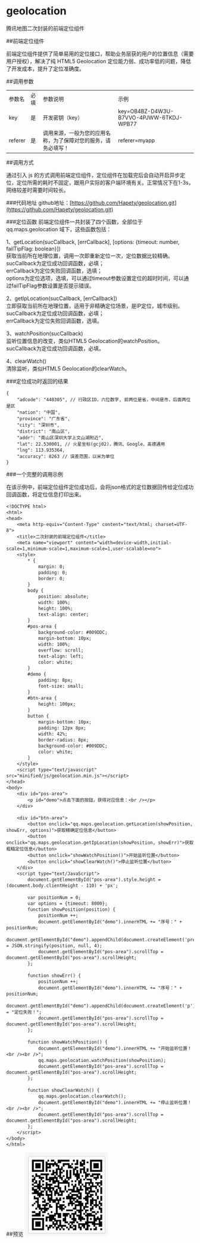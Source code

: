 # geolocation
腾讯地图二次封装的前端定位组件

##前端定位组件

前端定位组件提供了简单易用的定位接口，帮助业务层获的用户的位置信息（需要用户授权），解决了纯 HTML5 Geolocation 定位能力弱、成功率低的问题，降低了开发成本，提升了定位准确度。

##调用参数


<table>
   <tr>
      <td>参数名</td>
      <td>必填</td>
      <td>参数说明</td>
      <td>示例</td>
   </tr>
   <tr>
      <td>key</td>
      <td>是</td>
      <td>开发密钥（key）</td>
      <td>key=OB4BZ-D4W3U-B7VVO-4PJWW-6TKDJ-WPB77</td>
   </tr>
   <tr>
      <td>referer</td>
      <td>是</td>
      <td>调用来源，一般为您的应用名称，为了保障对您的服务，请务必填写！</td>
      <td>referer=myapp</td>
   </tr>
</table>


##调用方式

通过引入 js 的方式调用前端定位组件，定位组件在加载完后会自动开启异步定位，定位所需的耗时不固定，跟用户实际的客户端环境有关。正常情况下在1-3s，网络较差时需要时间较长。

###代码地址
github地址：[https://github.com/Hapety/geolocation.git](https://github.com/Hapety/geolocation.git)

###定位函数
前端定位组件一共封装了四个函数，全部位于 qq.maps.geolocation 域下，这些函数包括：

1、getLocation(sucCallback, [errCallback], [options: {timeout: number, failTipFlag: boolean}])  
获取当前所在地理位置，调用一次即重新定位一次，定位数据比较精确。  
sucCallback为定位成功回调函数，必填；  
errCallback为定位失败回调函数，选填；  
options为定位选项，选填，可以通过timeout参数设置定位的超时时间，可以通过failTipFlag参数设置是否提示错误。 

2、getIpLocation(sucCallback, [errCallback])  
立即获取当前所在地理位置，适用于非精确定位场景，是IP定位，城市级别。  
sucCallback为定位成功回调函数，必填；  
errCallback为定位失败回调函数，选填。 

3、watchPosition(sucCallback)  
监听位置信息的改变，类似HTML5 Geolocation的watchPosition。  
sucCallback为定位成功回调函数，必填。 

4、clearWatch()  
清除监听，类似HTML5 Geolocation的clearWatch。 

###定位成功时返回的结果

	{
	    "adcode": "440305", // 行政区ID，六位数字, 前两位是省，中间是市，后面两位是区
	    "nation": "中国",
	    "province": "广东省",
	    "city": "深圳市",
	    "district": "南山区",
	    "addr": "南山区深圳大学上文山湖附近",
	    "lat": 22.530001, // 火星坐标(gcj02)，腾讯、Google、高德通用
	    "lng": 113.935364,
	    "accuracy": 8263 // 误差范围，以米为单位
	}

###一个完整的调用示例

在该示例中，前端定位组件定位成功后，会将json格式的定位数据回传给定位成功回调函数，将定位信息打印出来。

	<!DOCTYPE html>
	<html> 
	<head> 
	    <meta http-equiv="Content-Type" content="text/html; charset=UTF-8"> 
	    <title>二次封装的前端定位组件</title> 
	    <meta name="viewport" content="width=device-width,initial-scale=1,minimum-scale=1,maximum-scale=1,user-scalable=no">
	    <style>
	        * {
	            margin: 0;
	            padding: 0;
	            border: 0;
	        }
	        body {
	            position: absolute;
	            width: 100%;
	            height: 100%;
	            text-align: center;
	        }
	        #pos-area {
	            background-color: #009DDC;
	            margin-bottom: 10px;
	            width: 100%;
	            overflow: scroll;
	            text-align: left;
	            color: white;
	        }
	        #demo {
	            padding: 8px;
	            font-size: small;
	        }
	        #btn-area {
	            height: 100px;
	        }
	        button {
	            margin-bottom: 10px;
	            padding: 12px 8px;
	            width: 42%;
	            border-radius: 8px;
	            background-color: #009DDC;
	            color: white;
	        }
	    </style>
	    <script type="text/javascript" src="minified/js/geolocation.min.js"></script>
	</head>
	<body>
	    <div id="pos-area">
	        <p id="demo">点击下面的按钮，获得对应信息：<br /></p>
	    </div>
	
	    <div id="btn-area">
	        <button onclick="qq.maps.geolocation.getLocation(showPosition, showErr, options)">获取精确定位信息</button>
	        <button onclick="qq.maps.geolocation.getIpLocation(showPosition, showErr)">获取粗糙定位信息</button>
	        <button onclick="showWatchPosition()">开始监听位置</button>
	        <button onclick="showClearWatch()">停止监听位置</button>
	    </div>
	    <script type="text/JavaScript">
	        document.getElementById("pos-area").style.height = (document.body.clientHeight - 110) + 'px';
	
	        var positionNum = 0;
	        var options = {timeout: 8000};
	        function showPosition(position) {
	            positionNum ++;
	            document.getElementById("demo").innerHTML += "序号：" + positionNum;
	            document.getElementById("demo").appendChild(document.createElement('pre')).innerHTML = JSON.stringify(position, null, 4);
	            document.getElementById("pos-area").scrollTop = document.getElementById("pos-area").scrollHeight;
	        };
	
	        function showErr() {
	            positionNum ++;
	            document.getElementById("demo").innerHTML += "序号：" + positionNum;
	            document.getElementById("demo").appendChild(document.createElement('p')).innerHTML = "定位失败！";
	            document.getElementById("pos-area").scrollTop = document.getElementById("pos-area").scrollHeight;
	        };
	
	        function showWatchPosition() {
	            document.getElementById("demo").innerHTML += "开始监听位置！<br /><br />";
	            qq.maps.geolocation.watchPosition(showPosition);
	            document.getElementById("pos-area").scrollTop = document.getElementById("pos-area").scrollHeight;
	        };
	
	        function showClearWatch() {
	            qq.maps.geolocation.clearWatch();
	            document.getElementById("demo").innerHTML += "停止监听位置！<br /><br />";
	            document.getElementById("pos-area").scrollTop = document.getElementById("pos-area").scrollHeight;
	        };
	    </script>
	</body>
	</html>

##预览
![前端定位组件预览](geo-barcode.png)

